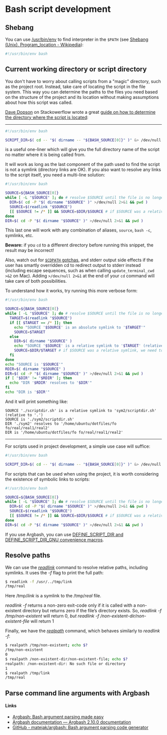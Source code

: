 # Bash script development

## Shebang

You can use [/usr/bin/env](https://en.wikipedia.org/wiki/Env 'Env') to find interpreter in the `$PATH` (see
[Shebang (Unix). Program_location - Wikipedia](<https://en.wikipedia.org/wiki/Shebang_(Unix)#Program_location>)):

```bash
#!/usr/bin/env bash
```

## Current working directory or script directory

You don't have to worry about calling scripts from a "magic" directory, such as the project root. Instead, take care of
locating the script in the file system. This way you can determine the paths to the files you need based on the
structure of the project and its location without making assumptions about how this script was called.

[Dave Dopson](https://stackoverflow.com/users/407731) on Stackowerflow wrote a great
[guide on how to determine the directory where the script is located](https://stackoverflow.com/a/246128):

---

```bash
#!/usr/bin/env bash

SCRIPT_DIR=$( cd -- "$( dirname -- "${BASH_SOURCE[0]}" )" &> /dev/null && pwd )
```

is a useful one-liner which will give you the full directory name of the script no matter where it is being called from.

It will work as long as the last component of the path used to find the script is not a symlink (directory links are
OK). If you also want to resolve any links to the script itself, you need a multi-line solution:

```bash
#!/usr/bin/env bash

SOURCE=${BASH_SOURCE[0]}
while [ -L "$SOURCE" ]; do # resolve $SOURCE until the file is no longer a symlink
  DIR=$( cd -P "$( dirname "$SOURCE" )" >/dev/null 2>&1 && pwd )
  SOURCE=$(readlink "$SOURCE")
  [[ $SOURCE != /* ]] && SOURCE=$DIR/$SOURCE # if $SOURCE was a relative symlink, we need to resolve it relative to the path where the symlink file was located
done
DIR=$( cd -P "$( dirname "$SOURCE" )" >/dev/null 2>&1 && pwd )
```

This last one will work with any combination of aliases, `source`, `bash -c`, symlinks, etc.

**Beware:** if you `cd` to a different directory before running this snippet, the result may be incorrect!

Also, watch out for [`$CDPATH` gotchas](http://bosker.wordpress.com/2012/02/12/bash-scripters-beware-of-the-cdpath/),
and stderr output side effects if the user has smartly overridden cd to redirect output to stderr instead (including
escape sequences, such as when calling `update_terminal_cwd >&2` on Mac). Adding `>/dev/null 2>&1` at the end of your
`cd` command will take care of both possibilities.

To understand how it works, try running this more verbose form:

```bash
#!/usr/bin/env bash

SOURCE=${BASH_SOURCE[0]}
while [ -L "$SOURCE" ]; do # resolve $SOURCE until the file is no longer a symlink
  TARGET=$(readlink "$SOURCE")
  if [[ $TARGET == /* ]]; then
    echo "SOURCE '$SOURCE' is an absolute symlink to '$TARGET'"
    SOURCE=$TARGET
  else
    DIR=$( dirname "$SOURCE" )
    echo "SOURCE '$SOURCE' is a relative symlink to '$TARGET' (relative to '$DIR')"
    SOURCE=$DIR/$TARGET # if $SOURCE was a relative symlink, we need to resolve it relative to the path where the symlink file was located
  fi
done
echo "SOURCE is '$SOURCE'"
RDIR=$( dirname "$SOURCE" )
DIR=$( cd -P "$( dirname "$SOURCE" )" >/dev/null 2>&1 && pwd )
if [ "$DIR" != "$RDIR" ]; then
  echo "DIR '$RDIR' resolves to '$DIR'"
fi
echo "DIR is '$DIR'"
```

And it will print something like:

```
SOURCE './scriptdir.sh' is a relative symlink to 'sym2/scriptdir.sh' (relative to '.')
SOURCE is './sym2/scriptdir.sh'
DIR './sym2' resolves to '/home/ubuntu/dotfiles/fo fo/real/real1/real2'
DIR is '/home/ubuntu/dotfiles/fo fo/real/real1/real2'
```

---

For scripts used in project development, a simple use case will suffice:

```bash
#!/usr/bin/env bash

SCRIPT_DIR=$( cd -- "$( dirname -- "${BASH_SOURCE[0]}" )" &> /dev/null && pwd )
```

For scripts that can be used when using the project, it is worth considering the existence of symbolic links to scripts:

```bash
#!/usr/bin/env bash

SOURCE=${BASH_SOURCE[0]}
while [ -L "$SOURCE" ]; do # resolve $SOURCE until the file is no longer a symlink
  DIR=$( cd -P "$( dirname "$SOURCE" )" >/dev/null 2>&1 && pwd )
  SOURCE=$(readlink "$SOURCE")
  [[ $SOURCE != /* ]] && SOURCE=$DIR/$SOURCE # if $SOURCE was a relative symlink, we need to resolve it relative to the path where the symlink file was located
done
DIR=$( cd -P "$( dirname "$SOURCE" )" >/dev/null 2>&1 && pwd )
```

If you use Argbash, you can use
[DEFINE_SCRIPT_DIR and DEFINE_SCRIPT_DIR_GNU convenience macros](https://argbash.readthedocs.io/en/stable/guide.html#script-dir).

## Resolve paths

We can use the [_readlink_](https://www.man7.org/linux/man-pages/man1/readlink.1.html) command to resolve relative
paths, including symlinks. It uses the _-f_ flag to print the full path:

```bash
$ readlink -f /usr/../tmp/link
/tmp/real
```

Here /tmp/_link_ is a symlink to the /tmp/_real_ file.

_readlink -f_ returns a non-zero exit-code only if it is called with a non-existent directory but returns zero if the
file’s directory exists. So, _readlink -f /tmp/non-existent_ will return 0, _but readlink -f
/non-existent-dir/non-existent-file_ will return 1

Finally, we have the [_realpath_](https://linux.die.net/man/1/realpath) command, which behaves similarly to _readlink
-f_:

```bash
$ realpath /tmp/non-existent; echo $?
/tmp/non-existent
0
$ realpath /non-existent-dir/non-existent-file; echo $?
realpath: /non-existent-dir: No such file or directory
1
$ realpath /tmp/link
/tmp/real
```

## Parse command line arguments with Argbash

#### Links

- [Argbash: Bash argument parsing made easy](https://argbash.dev/)
- [Argbash documentation — Argbash 2.10.0 documentation](https://argbash.readthedocs.io/en/stable/index.html)
- [GitHub - matejak/argbash: Bash argument parsing code generator](https://github.com/matejak/argbash)
